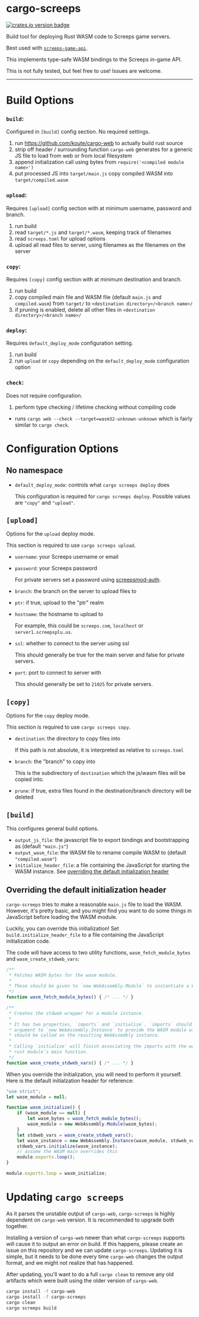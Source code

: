 cargo-screeps
=============

[![crates.io version badge][cratesio-badge]][crate]

Build tool for deploying Rust WASM code to Screeps game servers.

Best used with [`screeps-game-api`].

This implements type-safe WASM bindings to the Screeps in-game API.

This is not fully tested, but feel free to use! Issues are welcome.

---

# Build Options

### `build`:

Configured in `[build]` config section. No required settings.

1. run https://github.com/koute/cargo-web to actually build rust source
2. strip off header / surrounding function `cargo-web` generates for a generic JS file to load from
   web or from local filesystem
3. append initialization call using bytes from `require('<compiled module name>')`
4. put processed JS into `target/main.js` copy compiled WASM into `target/compiled.wasm`

### `upload`:

Requires `[upload]` config section with at minimum username, password and branch.

1. run build
2. read `target/*.js` and `target/*.wasm`, keeping track of filenames
3. read `screeps.toml` for upload options
4. upload all read files to server, using filenames as the filenames on the server

### `copy`:

Requires `[copy]` config section with at minimum destination and branch.

1. run build
2. copy compiled main file and WASM file (default `main.js` and `compiled.wasm`) from `target/` to
   `<destination directory>/<branch name>/`
3. if pruning is enabled, delete all other files in `<destination directory>/<branch name>/`

### `deploy`:

Requires `default_deploy_mode` configuration setting.

1. run build
2. run `upload` or `copy` depending on the `default_deploy_mode` configuration option

### `check`:

Does not require configuration.

1. perform type checking / lifetime checking without compiling code
  - runs `cargo web --check --target=wasm32-unknown-unknown` which is fairly similar to
    `cargo check`.

# Configuration Options

## No namespace

- `default_deploy_mode`: controls what `cargo screeps deploy` does

  This configuration is required for `cargo screeps deploy`. Possible values are `"copy"`
  and `"upload"`.

## `[upload]`

Options for the `upload` deploy mode.

This section is required to use `cargo screeps upload`.

- `username`: your Screeps username or email
- `password`: your Screeps password

  For private servers set a password using [screepsmod-auth].
- `branch`: the branch on the server to upload files to
- `ptr`: if true, upload to the "ptr" realm
- `hostname`: the hostname to upload to

  For example, this could be `screeps.com`, `localhost` or `server1.screepsplu.us`.
- `ssl`: whether to connect to the server using ssl

  This should generally be true for the main server and false for private servers.
- `port`: port to connect to server with

  This should generally be set to `21025` for private servers.

## `[copy]`

Options for the `copy` deploy mode.

This section is required to use `cargo screeps copy`.

- `destination`: the directory to copy files into

  If this path is not absolute, it is interpreted as relative to `screeps.toml`
- `branch`: the "branch" to copy into

  This is the subdirectory of `destination` which the js/wasm files will be copied into.
- `prune`: if true, extra files found in the destination/branch directory will be deleted

## `[build]`

This configures general build options.

- `output_js_file`: the javascript file to export bindings and bootstrapping as
  (default `"main.js"`)
- `output_wasm_file`: the WASM file to rename compile WASM to (default `"compiled.wasm"`)
- `initialize_header_file`: a file containing the JavaScript for starting the WASM instance. See
  [overriding the default initialization header](#overriding-the-default-initialization-header)

## Overriding the default initialization header

`cargo-screeps` tries to make a reasonable `main.js` file to load the WASM. However, it's pretty
basic, and you might find you want to do some things in JavaScript before loading the WASM module.

Luckily, you can override this initialization! Set `build.initialize_header_file` to a file containing the JavaScript initialization code.

The code will have access to two utility functions, `wasm_fetch_module_bytes` and `wasm_create_stdweb_vars`:

```js
/**
 * Fetches WASM bytes for the wasm module.
 *
 * These should be given to `new WebAssembly.Module` to instantiate a WebAssembly module.
 */
function wasm_fetch_module_bytes() { /* ... */ }

/**
 * Creates the stdweb wrapper for a module instance.
 *
 * It has two properties, `imports` and `initialize`. `imports` should be passed as the second
 * argument to `new WebAssembly.Instance` to provide the WASM module with imports, and `initialize`
 * should be called on the resulting WebAssembly instance.
 *
 * Calling `initialize` will finish associating the imports with the wasm module, and will call the
 * rust module's main function.
 */
function wasm_create_stdweb_vars() { /* ... */ }
```

When you override the initialization, you will need to perform it yourself. Here is the default initialzation header for reference:

```js
"use strict";
let wasm_module = null;

function wasm_initialize() {
    if (wasm_module == null) {
        let wasm_bytes = wasm_fetch_module_bytes();
        wasm_module = new WebAssembly.Module(wasm_bytes);
    }
    let stdweb_vars = wasm_create_stdweb_vars();
    let wasm_instance = new WebAssembly.Instance(wasm_module, stdweb_vars.imports);
    stdweb_vars.initialize(wasm_instance);
    // assume the WASM main overrides this
    module.exports.loop();
}

module.exports.loop = wasm_initialize;
```

# Updating `cargo screeps`

As it parses the unstable output of `cargo-web`, `cargo-screeps` is highly dependent on `cargo-web`
version. It is recommended to upgrade both together.

Installing a version of `cargo-web` newer than what `cargo-screeps` supports will cause it to
output an error on build. If this happens, please create an issue on this repository and we can
update `cargo-screeps`. Updating it is simple, but it needs to be done every time `cargo-web`
changes the output format, and we might not realize that has happened.

After updating, you'll want to do a full `cargo clean` to remove any old artifacts which were built
using the older version of `cargo-web`.

```sh
cargo install -f cargo-web
cargo install -f cargo-screeps
cargo clean
cargo screeps build
```

[cratesio-badge]: http://meritbadge.herokuapp.com/cargo-screeps
[crate]: https://crates.io/crates/cargo-screeps/
[`screeps-game-api`]: https://github.com/daboross/screeps-in-rust-via-wasm/
[screepsmod-auth]: https://www.npmjs.com/package/screepsmod-auth

